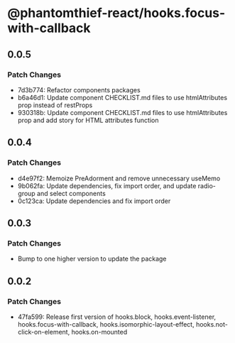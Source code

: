 # @phantomthief-react/hooks.focus-with-callback

## 0.0.5

### Patch Changes

- 7d3b774: Refactor components packages
- b6a46d1: Update component CHECKLIST.md files to use htmlAttributes prop instead of restProps
- 930318b: Update component CHECKLIST.md files to use htmlAttributes prop and add story for HTML attributes function

## 0.0.4

### Patch Changes

- d4e97f2: Memoize PreAdorment and remove unnecessary useMemo
- 9b062fa: Update dependencies, fix import order, and update radio-group and select components
- 0c123ca: Update dependencies and fix import order

## 0.0.3

### Patch Changes

- Bump to one higher version to update the package

## 0.0.2

### Patch Changes

- 47fa599: Release first version of hooks.block, hooks.event-listener, hooks.focus-with-callback, hooks.isomorphic-layout-effect, hooks.not-click-on-element, hooks.on-mounted
